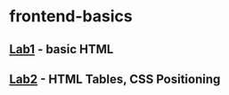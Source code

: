 # frontend-basics

## [Lab1](https://frontend-basics-lab1.netlify.app/) - basic HTML
## [Lab2](https://frontend-basics-lab2.netlify.app/) - HTML Tables, CSS Positioning